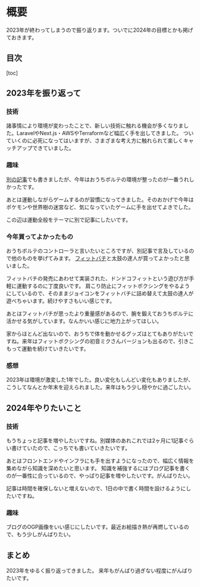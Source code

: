 # 概要

2023年が終わってしまうので振り返ります。ついでに2024年の目標とかも掲げておきます。

## 目次

[toc]

## 2023年を振り返って

### 技術

諸事情により環境が変わったことで、新しい技術に触れる機会が多くなりました。LaravelやNext.js・AWSやTerraformなど幅広く手を出してきました。
ついていくのに必死になってはいますが、さまざまな考え方に触れられて楽しくキャッチアップできていました。

### 趣味

[別の記事](https://a-pompom.net/article/games/sdvx/look-back-2023)でも書きましたが、今年はおうちボルテの環境が整ったのが一番うれしかったです。

あとは運動しながらゲームするのが習慣になってきました。そのおかげで今年はポケモンや世界樹の迷宮など、気になっていたゲームに手を出せてよきでした。

この辺は運動全般をテーマに別で記事にしたいです。

### 今年買ってよかったもの

おうちボルテのコントローラと言いたいところですが、別記事で言及しているので他のものを挙げてみます。
[フィットバチ](https://toy.bandai.co.jp/series/taiko-fitbachi/)と太鼓の達人が買ってよかったと思いました。

フィットバチの発売にあわせて実装された、ドンドコフィットという遊び方が手軽に運動するのに丁度良いです。
肩こり防止にフィットボクシングをやるようにしているので、そのままジョイコンをフィットバチに詰め替えて太鼓の達人が遊べちゃいます。続けやすさもいい感じです。

あとはフィットバチが思ったより重量感があるので、腕を鍛えておうちボルテに活かせる気がしています。なんかいい感じに地力上がってほしい。

家からほとんど出ないので、おうちで体を動かせるグッズはとてもありがたいですね。来年はフィットボクシングの初音ミクさんバージョンも出るので、引きこもって運動を続けていきたいです。

### 感想

2023年は環境が激変した1年でした。良い変化もしんどい変化もありましたが、こうしてなんとか年末を迎えられました。来年はもう少し穏やかに過ごしたい。


## 2024年やりたいこと

### 技術

もうちょっと記事を増やしたいですね。別媒体のあれこれでは2ヶ月に1記事ぐらい書けていたので、こっちでも書いていきたいです。

あとはフロントエンドやインフラにも手を出すようになったので、幅広く情報を集めながら知識を深めたいと思います。
知識を補強するにはブログ記事を書くのが一番性に合っているので、やっぱり記事を増やしたいです。がんばりたい。

記事は時間を確保しないと増えないので、1日の中で書く時間を設けるようにしたいですね。

### 趣味

ブログのOGP画像をいい感じにしたいです。最近お絵描き熱が再燃しているので、もう少しがんばりたい。

## まとめ

2023年をゆるく振り返ってきました。
来年もがんばり過ぎない程度にがんばりたいです。
